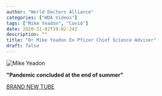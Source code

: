 ```yaml
---
author: "World Doctors Alliance"
categories: ["WDA Videos"]
tags: ["Mike Yeadon", "Covid"]
date: 2020-11-02T19:02:24Z
description: ""
title: "Dr Mike Yeadon Ex Pfizer Chief Science Adviser"
draft: false
---
```


![Mike Yeadon](/img/main/mikeyeadon.jpg)

**"Pandemic concluded at the end of summer"**

[BRAND NEW TUBE](https://brandnewtube.com/watch/TIv1Ms2oUsInnnm)

